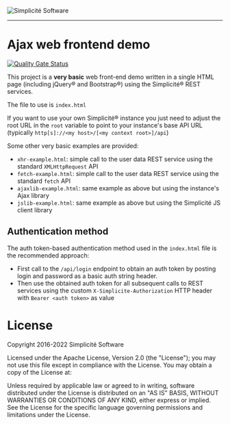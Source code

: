 ![Simplicité Software](https://platform.simplicite.io/logos/logo250-grey.png)
***

Ajax web frontend demo
======================

[![Quality Gate Status](https://sonarcloud.io/api/project_badges/measure?project=simplicitesoftware_ajax-demo&metric=alert_status)](https://sonarcloud.io/dashboard?id=simplicitesoftware_ajax-demo)

This project is a **very basic** web front-end demo written in a single HTML page (including jQuery&reg; and Bootstrap&reg;) using the Simplicité&reg; REST services.

The file to use is `index.html`

If you want to use your own Simplicité&reg; instance you just need to adjust the root URL in the `root` variable to point to your instance's base API URL (typically `http[s]://<my host>/[<my context root>]/api`)

Some other very basic examples are provided:

- `xhr-example.html`: simple call to the user data REST service using the standard `XMLHttpRequest` API
- `fetch-example.html`: simple call to the user data REST service using the standard `fetch` API
- `ajaxlib-example.html`: same example as above but using the instance's Ajax library
- `jslib-example.html`: same example as above but using the Simplicité JS client library

Authentication method
---------------------

The auth token-based authentication method used in the `index.html` file is the recommended approach:

- First call to the `/api/login` endpoint to obtain an auth token by posting login and password as a basic auth string header.
- Then use the obtained auth token for all subsequent calls to REST services using the custom `X-Simplicite-Authorization` HTTP header with `Bearer <auth token>` as value

License
=======

Copyright 2016-2022 Simplicité Software

Licensed under the Apache License, Version 2.0 (the "License");
you may not use this file except in compliance with the License.
You may obtain a copy of the License at:

[](http://www.apache.org/licenses/LICENSE-2.0)

Unless required by applicable law or agreed to in writing, software
distributed under the License is distributed on an "AS IS" BASIS,
WITHOUT WARRANTIES OR CONDITIONS OF ANY KIND, either express or implied.
See the License for the specific language governing permissions and
limitations under the License.
